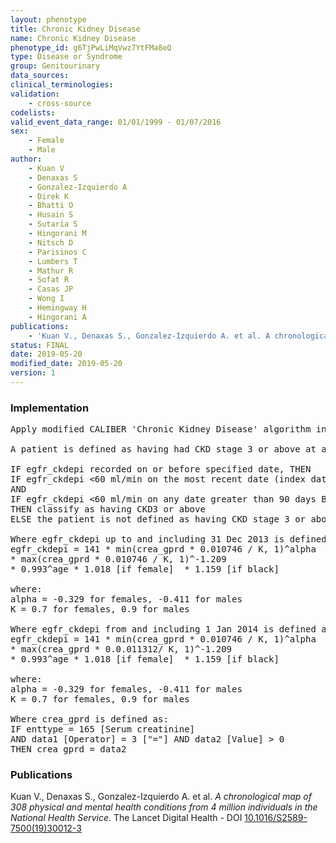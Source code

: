 ```yaml
---
layout: phenotype
title: Chronic Kidney Disease
name: Chronic Kidney Disease
phenotype_id: g6TjPwLiMqVwz7YtFMa8eQ 
type: Disease or Syndrome
group: Genitourinary
data_sources: 
clinical_terminologies: 
validation: 
    - cross-source
codelists: 
valid_event_data_range: 01/01/1999 - 01/07/2016
sex: 
    - Female
    - Male
author: 
    - Kuan V
    - Denaxas S
    - Gonzalez-Izquierdo A
    - Direk K
    - Bhatti O
    - Husain S
    - Sutaria S
    - Hingorani M
    - Nitsch D
    - Parisinos C
    - Lumbers T
    - Mathur R
    - Sofat R
    - Casas JP
    - Wong I
    - Hemingway H
    - Hingorani A
publications: 
    - 'Kuan V., Denaxas S., Gonzalez-Izquierdo A. et al. A chronological map of 308 physical and mental health conditions from 4 million individuals in the National Health Service. The Lancet Digital Health - DOI: 10.1016/S2589-7500(19)30012-3' 
status: FINAL
date: 2019-05-20
modified_date: 2019-05-20
version: 1
---
```

### Implementation 
<pre>Apply modified CALIBER 'Chronic Kidney Disease' algorithm in CPRD primary care data as follows:

A patient is defined as having had CKD stage 3 or above at a specified date:

IF egfr_ckdepi recorded on or before specified date, THEN 
IF egfr_ckdepi <60 ml/min on the most recent date (index date) before the specified date
AND
IF egfr_ckdepi <60 ml/min on any date greater than 90 days BEFORE the index date above
THEN classify as having CKD3 or above
ELSE the patient is not defined as having CKD stage 3 or above.

Where egfr_ckdepi up to and including 31 Dec 2013 is defined as: 
egfr_ckdepi = 141 * min(crea_gprd * 0.010746 / K, 1)^alpha
* max(crea_gprd * 0.010746 / K, 1)^-1.209 
* 0.993^age * 1.018 [if female]  * 1.159 [if black]

where:
alpha = -0.329 for females, -0.411 for males
K = 0.7 for females, 0.9 for males

Where egfr_ckdepi from and including 1 Jan 2014 is defined as: 
egfr_ckdepi = 141 * min(crea_gprd * 0.010746 / K, 1)^alpha
* max(crea_gprd * 0.0.011312/ K, 1)^-1.209 
* 0.993^age * 1.018 [if female]  * 1.159 [if black]

where:
alpha = -0.329 for females, -0.411 for males
K = 0.7 for females, 0.9 for males

Where crea_gprd is defined as:
IF enttype = 165 [Serum creatinine] 
AND data1 [Operator] = 3 ["="] AND data2 [Value] > 0
THEN crea_gprd = data2</pre> 
 
### Publications 
Kuan V., Denaxas S., Gonzalez-Izquierdo A. et al. _A chronological map of 308 physical and mental health conditions from 4 million individuals in the National Health Service_. The Lancet Digital Health - DOI <a href='https://www.thelancet.com/journals/landig/article/PIIS2589-7500(19)30012-3/fulltext'>10.1016/S2589-7500(19)30012-3</a>